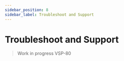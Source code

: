 ```yaml
---
sidebar_position: 8
sidebar_label: Troubleshoot and Support
---
```


# Troubleshoot and Support

> Work in progress VSP-80